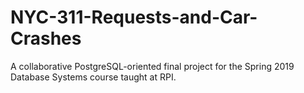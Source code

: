 # NYC-311-Requests-and-Car-Crashes
A collaborative PostgreSQL-oriented final project for the Spring 2019 Database Systems course taught at RPI.
